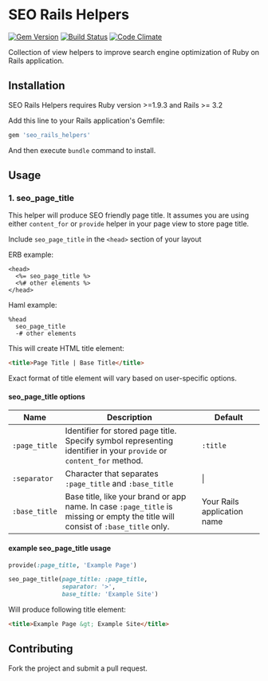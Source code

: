 # SEO Rails Helpers

[![Gem Version](https://badge.fury.io/rb/seo_rails_helpers.svg)](http://badge.fury.io/rb/seo_rails_helpers) [![Build Status](https://travis-ci.org/rubysamurai/seo_rails_helpers.svg?branch=master)](https://travis-ci.org/rubysamurai/seo_rails_helpers)
[![Code Climate](https://codeclimate.com/github/rubysamurai/seo_rails_helpers/badges/gpa.svg)](https://codeclimate.com/github/rubysamurai/seo_rails_helpers)

Collection of view helpers to improve search engine optimization of Ruby on Rails application.

## Installation

SEO Rails Helpers requires Ruby version >=1.9.3 and Rails >= 3.2

Add this line to your Rails application's Gemfile:

```ruby
gem 'seo_rails_helpers'
```

And then execute `bundle` command to install.

## Usage

### 1. seo_page_title

This helper will produce SEO friendly page title. It assumes you are using either `content_for` or `provide` helper in your page view to store page title.

Include `seo_page_title` in the `<head>` section of your layout

ERB example:
```erb
<head>
  <%= seo_page_title %>
  <%# other elements %>
</head>
```

Haml example:
```haml
%head
  seo_page_title
  -# other elements
```

This will create HTML title element:
```html
<title>Page Title | Base Title</title>
```

Exact format of title element will vary based on user-specific options.

#### seo_page_title options

| Name | Description | Default
| ----------- | ------------------------|-----------
| ```:page_title```| Identifier for stored page title. Specify symbol representing identifier in your ```provide``` or ```content_for``` method. | ```:title```
| ```:separator``` | Character that separates `:page_title` and `:base_title` | \|
| ```:base_title```| Base title, like your brand or app name. In case `:page_title` is missing or empty the title will consist of `:base_title` only.  | Your Rails application name

#### example seo_page_title usage

```ruby
provide(:page_title, 'Example Page')
```

```ruby
seo_page_title(page_title: :page_title, 
               separator: '>', 
               base_title: 'Example Site')
```

Will produce following title element:
```html
<title>Example Page &gt; Example Site</title>
```

## Contributing

Fork the project and submit a pull request.
